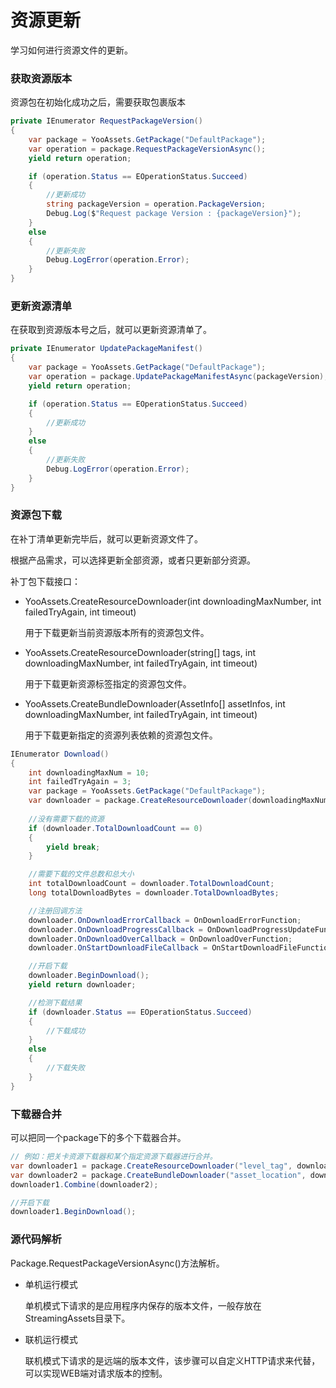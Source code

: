 # 资源更新

学习如何进行资源文件的更新。

### 获取资源版本

资源包在初始化成功之后，需要获取包裹版本

````csharp
private IEnumerator RequestPackageVersion()
{
    var package = YooAssets.GetPackage("DefaultPackage");
    var operation = package.RequestPackageVersionAsync();
    yield return operation;

    if (operation.Status == EOperationStatus.Succeed)
    {
        //更新成功
        string packageVersion = operation.PackageVersion;
        Debug.Log($"Request package Version : {packageVersion}");
    }
    else
    {
        //更新失败
        Debug.LogError(operation.Error);
    }
}
````

### 更新资源清单

在获取到资源版本号之后，就可以更新资源清单了。

````csharp
private IEnumerator UpdatePackageManifest()
{
    var package = YooAssets.GetPackage("DefaultPackage");
    var operation = package.UpdatePackageManifestAsync(packageVersion);
    yield return operation;

    if (operation.Status == EOperationStatus.Succeed)
    {
        //更新成功
    }
    else
    {
        //更新失败
        Debug.LogError(operation.Error);
    }
}
````

### 资源包下载

在补丁清单更新完毕后，就可以更新资源文件了。

根据产品需求，可以选择更新全部资源，或者只更新部分资源。

补丁包下载接口：

- YooAssets.CreateResourceDownloader(int downloadingMaxNumber, int failedTryAgain, int timeout)

  用于下载更新当前资源版本所有的资源包文件。

- YooAssets.CreateResourceDownloader(string[] tags, int downloadingMaxNumber, int failedTryAgain, int timeout)

  用于下载更新资源标签指定的资源包文件。

- YooAssets.CreateBundleDownloader(AssetInfo[] assetInfos, int downloadingMaxNumber, int failedTryAgain, int timeout)

  用于下载更新指定的资源列表依赖的资源包文件。

````csharp
IEnumerator Download()
{
    int downloadingMaxNum = 10;
    int failedTryAgain = 3;
    var package = YooAssets.GetPackage("DefaultPackage");
    var downloader = package.CreateResourceDownloader(downloadingMaxNum, failedTryAgain);
    
    //没有需要下载的资源
    if (downloader.TotalDownloadCount == 0)
    {        
        yield break;
    }

    //需要下载的文件总数和总大小
    int totalDownloadCount = downloader.TotalDownloadCount;
    long totalDownloadBytes = downloader.TotalDownloadBytes;    

    //注册回调方法
    downloader.OnDownloadErrorCallback = OnDownloadErrorFunction;
    downloader.OnDownloadProgressCallback = OnDownloadProgressUpdateFunction;
    downloader.OnDownloadOverCallback = OnDownloadOverFunction;
    downloader.OnStartDownloadFileCallback = OnStartDownloadFileFunction;

    //开启下载
    downloader.BeginDownload();
    yield return downloader;

    //检测下载结果
    if (downloader.Status == EOperationStatus.Succeed)
    {
        //下载成功
    }
    else
    {
        //下载失败
    }
}
````

### 下载器合并

可以把同一个package下的多个下载器合并。

```csharp
// 例如：把关卡资源下载器和某个指定资源下载器进行合并。
var downloader1 = package.CreateResourceDownloader("level_tag", downloadingMaxNum, failedTryAgain);
var downloader2 = package.CreateBundleDownloader("asset_location", downloadingMaxNum, failedTryAgain);
downloader1.Combine(downloader2);

//开启下载
downloader1.BeginDownload();
```

### 源代码解析

Package.RequestPackageVersionAsync()方法解析。

- 单机运行模式

  单机模式下请求的是应用程序内保存的版本文件，一般存放在StreamingAssets目录下。

- 联机运行模式

  联机模式下请求的是远端的版本文件，该步骤可以自定义HTTP请求来代替，可以实现WEB端对请求版本的控制。

  
